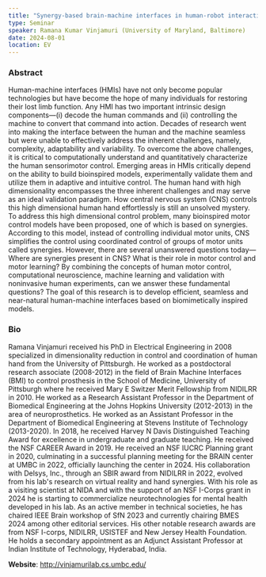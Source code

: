 ```yaml
---
title: "Synergy-based brain-machine interfaces in human-robot interaction"
type: Seminar
speaker: Ramana Kumar Vinjamuri (University of Maryland, Baltimore)
date: 2024-08-01
location: EV
---
```


### Abstract

Human-machine interfaces (HMIs) have not only become popular technologies but have become the hope of many individuals for restoring their lost limb function. Any HMI has two important intrinsic design components—(i) decode the human commands and (ii) controlling the machine to convert that command into action. Decades of research went into making the interface between the human and the machine seamless but were unable to effectively address the inherent challenges, namely, complexity, adaptability and variability. To overcome the above challenges, it is critical to computationally understand and quantitatively characterize the human sensorimotor control. Emerging areas in HMIs critically depend on the ability to build bioinspired models, experimentally validate them and utilize them in adaptive and intuitive control. The human hand with high dimensionality encompasses the three inherent challenges and may serve as an ideal validation paradigm. How central nervous system (CNS) controls this high dimensional human hand effortlessly is still an unsolved mystery. To address this high dimensional control problem, many bioinspired motor control models have been proposed, one of which is based on synergies. According to this model, instead of controlling individual motor units, CNS simplifies the control using coordinated control of groups of motor units called synergies. However, there are several unanswered questions today— Where are synergies present in CNS? What is their role in motor control and motor learning? By combining the concepts of human motor control, computational neuroscience, machine learning and validation with noninvasive human experiments, can we answer these fundamental questions? The goal of this research is to develop efficient, seamless and near-natural human-machine interfaces based on biomimetically inspired models.
 
### Bio

Ramana Vinjamuri received his PhD in Electrical Engineering in 2008 specialized in dimensionality reduction in control and coordination of human hand from the University of Pittsburgh. He worked as a postdoctoral research associate (2008-2012) in the field of Brain Machine Interfaces (BMI) to control prosthesis in the School of Medicine, University of Pittsburgh where he received Mary E Switzer Merit Fellowship from NIDILRR in 2010. He worked as a Research Assistant Professor in the Department of Biomedical Engineering at the Johns Hopkins University (2012-2013) in the area of neuroprosthetics. He worked as an Assistant Professor in the Department of Biomedical Engineering at Stevens Institute of Technology (2013-2020). In 2018, he received Harvey N Davis Distinguished Teaching Award for excellence in undergraduate and graduate teaching. He received the NSF CAREER Award in 2019. He received an NSF IUCRC Planning grant in 2020, culminating in a successful planning meeting for the BRAIN center at UMBC in 2022, officially launching the center in 2024. His collaboration with Delsys, Inc., through an SBIR award from NIDILRR in 2022, evolved from his lab's research on virtual reality and hand synergies. With his role as a visiting scientist at NIDA and with the support of an NSF I-Corps grant in 2024 he is starting to commercialize neurotechnologies for mental health developed in his lab. As an active member in technical societies, he has chaired IEEE Brain workshop of SfN 2023 and currently chairing BMES 2024 among other editorial services. His other notable research awards are from NSF I-corps, NIDILRR, USISTEF and New Jersey Health Foundation. He holds a secondary appointment as an Adjunct Assistant Professor at Indian Institute of Technology, Hyderabad, India.

**Website**: http://vinjamurilab.cs.umbc.edu/